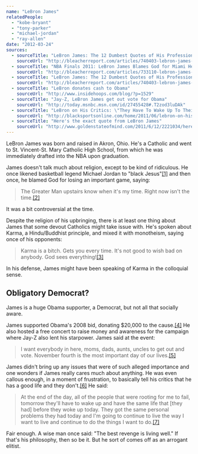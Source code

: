 ```yaml
---
name: "LeBron James"
relatedPeople:
  - "kobe-bryant"
  - "tony-parker"
  - "michael-jordan"
  - "ray-allen"
date: "2012-03-24"
sources:
  - sourceTitle: "LeBron James: The 12 Dumbest Quotes of His Professional Career"
    sourceUrl: "http://bleacherreport.com/articles/740403-lebron-james-the-12-dumbest-quotes-of-his-professional-career/page/5"
  - sourceTitle: "NBA Finals 2011: LeBron James Blames God for Miami Heat's NBA Finals Loss."
    sourceUrl: "http://bleacherreport.com/articles/733110-lebron-james-blames-god-for-miamis-nba-finals-loss"
  - sourceTitle: "LeBron James: The 12 Dumbest Quotes of His Professional Career"
    sourceUrl: "http://bleacherreport.com/articles/740403-lebron-james-the-12-dumbest-quotes-of-his-professional-career/page/10"
  - sourceTitle: "LeBron donates cash to Obama"
    sourceUrl: "http://www.insidehoops.com/blog/?p=1529"
  - sourceTitle: "Jay-Z, LeBron James get out vote for Obama"
    sourceUrl: "http://today.msnbc.msn.com/id/27455428#.T2zod3luDAk"
  - sourceTitle: "LeBron on His Critics: \"They Have To Wake Up To Their Personal Problems.\""
    sourceUrl: "http://blacksportsonline.com/home/2011/06/lebron-on-his-critics-they-have-to-wake-up-to-their-personal-problems/"
  - sourceTitle: "Here's the exact quote from LeBron James"
    sourceUrl: "http://www.goldenstateofmind.com/2011/6/12/2221034/heres-the-exact-quote-from-lebron-james-at-the-end-of-the-day-all-of"
---
```


LeBron James was born and raised in Akron, Ohio. He's a Catholic and went to St. Vincent-St. Mary Catholic High School, from which he was immediately drafted into the NBA upon graduation.

James doesn't talk much about religion, except to be kind of ridiculous. He once likened basketball legend Michael Jordan to "black Jesus"<a class="source-citation" href="http://bleacherreport.com/articles/740403-lebron-james-the-12-dumbest-quotes-of-his-professional-career/page/5" title="LeBron James: The 12 Dumbest Quotes of His Professional Career">[1]</a> and then once, he blamed God for losing an important game, saying:

>The Greater Man upstairs know when it's my time. Right now isn't the time.<a class="source-citation" href="http://bleacherreport.com/articles/733110-lebron-james-blames-god-for-miamis-nba-finals-loss" title="NBA Finals 2011: LeBron James Blames God for Miami Heat&apos;s NBA Finals Loss.">[2]</a>

It was a bit controversial at the time.

Despite the religion of his upbringing, there is at least one thing about James that some devout Catholics might take issue with. He's spoken about Karma, a Hindu/Buddhist principle, and mixed it with monotheism, saying once of his opponents:

>Karma is a bitch. Gets you every time. It's not good to wish bad on anybody. God sees everything!<a class="source-citation" href="http://bleacherreport.com/articles/740403-lebron-james-the-12-dumbest-quotes-of-his-professional-career/page/10" title="LeBron James: The 12 Dumbest Quotes of His Professional Career">[3]</a>

In his defense, James might have been speaking of Karma in the colloquial sense.


## Obligatory Democrat?

James is a huge Obama supporter, a Democrat, but not all that socially aware.

James supported Obama's 2008 bid, donating $20,000 to the cause.<a class="source-citation" href="http://www.insidehoops.com/blog/?p=1529" title="LeBron donates cash to Obama">[4]</a> He also hosted a free concert to raise money and awareness for the campaign where Jay-Z also lent his starpower. James said at the event:

>I want everybody in here, moms, dads, aunts, uncles to get out and vote. November fourth is the most important day of our lives.<a class="source-citation" href="http://today.msnbc.msn.com/id/27455428#.T2zod3luDAk" title="Jay-Z, LeBron James get out vote for Obama">[5]</a>

James didn't bring up any issues that were of such alleged importance and one wonders if James really cares much about anything. He was even callous enough, in a moment of frustration, to basically tell his critics that he has a good life and they don't.<a class="source-citation" href="http://blacksportsonline.com/home/2011/06/lebron-on-his-critics-they-have-to-wake-up-to-their-personal-problems/" title="LeBron on His Critics: &quot;They Have To Wake Up To Their Personal Problems.&quot;">[6]</a> He said:

>At the end of the day, all of the people that were rooting for me to fail, tomorrow they'll have to wake up and have the same life that [they had] before they woke up today. They got the same personal problems they had today and I'm going to continue to live the way I want to live and continue to do the things I want to do.<a class="source-citation" href="http://www.goldenstateofmind.com/2011/6/12/2221034/heres-the-exact-quote-from-lebron-james-at-the-end-of-the-day-all-of" title="Here&apos;s the exact quote from LeBron James">[7]</a>

Fair enough. A wise man once said: "The best revenge is living well." If that's his philosophy, then so be it. But he sort of comes off as an arrogant elitist.